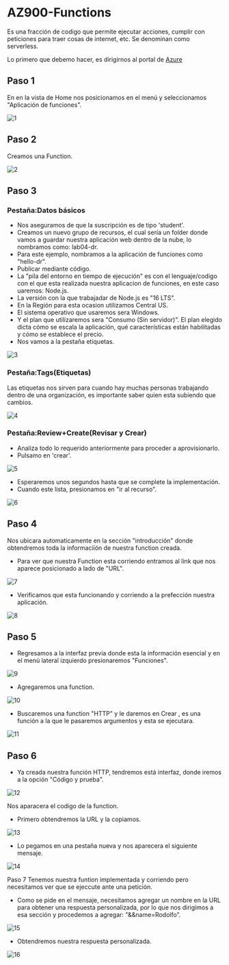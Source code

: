 # AZ900-Functions
Es una fracción de codigo que permite ejecutar acciones, cumplir con peticiones para traer cosas de internet, etc. Se denominan como serverless.

Lo primero que debemo hacer, es dirigirnos al portal de [Azure](https://portal.azure.com/#home)

## Paso 1
En en la vista de Home nos posicionamos en el menú y seleccionamos "Aplicación de funciones".

![1](https://user-images.githubusercontent.com/99112892/174917980-b41bdebe-75ff-4f76-87ce-fc0f7802116b.png)

## Paso 2
Creamos una Function.

![2](https://user-images.githubusercontent.com/99112892/174918048-a60da737-e73d-4a45-8b24-2516e87695f7.png)

## Paso 3
### Pestaña:Datos básicos
- Nos aseguramos de que la suscripción es de tipo 'student'.
- Creamos un nuevo grupo de recursos, el cual sería un folder donde vamos a guardar nuestra aplicación web dentro de la nube, lo nombramos como: lab04-dr.
- Para este ejemplo, nombramos a la aplicación de funciones como "hello-dr".
- Publicar mediante código.
- La "pila del entorno en tiempo de ejecución" es con el lenguaje/codigo con el que esta realizada nuestra aplicacion de funciones, en este caso uaremos: Node.js.
- La versión con la que trabajadar de Node.js es "16 LTS".
- En la Región para esta ocasion utilizamos Central US.
- El sistema operativo que usaremos sera Windows.
- Y el plan que utilizaremos sera "Consumo (Sin servidor)".
El plan elegido dicta cómo se escala la aplicación, qué características están habilitadas
y cómo se establece el precio.
- Nos vamos a la pestaña etiquetas.

![3](https://user-images.githubusercontent.com/99112892/174918166-3989e3f7-baee-4683-a6a4-d466cade6c93.png)

### Pestaña:Tags(Etiquetas)
Las etiquetas nos sirven para cuando hay muchas personas trabajando dentro de una organización, es importante saber quien esta subiendo que cambios.

![4](https://user-images.githubusercontent.com/99112892/174918226-fd93f463-a750-430e-b74a-dac8df79704d.png)

### Pestaña:Review+Create(Revisar y Crear)
- Analiza todo lo requerido anteriormente para proceder a aprovisionarlo. 
- Pulsamo en 'crear'.

![5](https://user-images.githubusercontent.com/99112892/174918288-5feb6ade-815f-4621-90b2-9dc5caa21c38.png)


- Esperaremos unos segundos hasta que se complete la implementación.
- Cuando este lista, presionamos en "ir al recurso".

![6](https://user-images.githubusercontent.com/99112892/174918372-8a1af420-8194-4e91-901e-9f385ddbd437.png)

## Paso 4
Nos ubicara automaticamente en la sección "introducción" donde obtendremos toda la informaciíón de nuestra function creada.
- Para ver que nuestra Function esta corriendo entramos al link que nos aparece posicionado a lado de "URL".

![7](https://user-images.githubusercontent.com/99112892/174918443-901e69ee-3b26-4960-b172-dd32c8744015.png)

- Verificamos que esta funcionando y corriendo a la prefección nuestra aplicación.

![8](https://user-images.githubusercontent.com/99112892/174918524-71871fb7-c515-4ddd-874e-d780da2af75a.png)

## Paso 5
- Regresamos a la interfaz previa donde esta la información esencial y en el menú lateral izquierdo presionaremos "Funciones".

![9](https://user-images.githubusercontent.com/99112892/174918559-018ed177-0a10-4185-b52c-2208daf0870a.png)

- Agregaremos una function.

![10](https://user-images.githubusercontent.com/99112892/174918599-e50706cd-fcfc-4fce-9915-ca47f25759d3.png)

- Buscaremos una function "HTTP" y le daremos en Crear , es una función a la que le pasaremos argumentos y esta se ejecutara.

![11](https://user-images.githubusercontent.com/99112892/174918639-0f4172aa-a0e3-4102-92f1-172bfebc8c7d.png)

## Paso 6
- Ya creada nuestra función HTTP, tendremos está interfaz, donde iremos a la opción "Código y prueba".

![12](https://user-images.githubusercontent.com/99112892/174918742-fc1b6900-63a4-46e9-8322-395512aee267.png)

Nos aparacera el codigo de la function.
- Primero obtendremos la URL y la copiamos.

![13](https://user-images.githubusercontent.com/99112892/174918801-de13b33c-fe89-433e-8c30-335b316df26c.png)

- Lo pegamos en una pestaña nueva y nos aparecera el siguiente mensaje.

![14](https://user-images.githubusercontent.com/99112892/174918902-cbc0140f-5f85-47eb-8ee6-cdce3063f4df.png)

Paso 7
Tenemos nuestra funtion implementada y corriendo pero necesitamos ver que se ejeccute ante una petición.
- Como se pide en el mensaje, necesitamos agregar un nombre en la URL para obtener una respuesta personalizada, por lo que nos dirigimos a esa sección y procedemos a agregar: "&&name=Rodolfo".

![15](https://user-images.githubusercontent.com/99112892/174919006-01bd1047-a410-4cc6-a684-6adb7537f673.png)

- Obtendremos nuestra respuesta personalizada. 

![16](https://user-images.githubusercontent.com/99112892/174919038-8b6130d7-4a9d-41a4-9df8-e82658ab857f.png)





